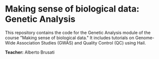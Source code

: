 # Making sense of biological data: Genetic Analysis

This repository contains the code for the Genetic Analysis module of the course "Making sense of biological data." It includes tutorials on Genome-Wide Association Studies (GWAS) and Quality Control (QC) using Hail.

**Teacher:** Alberto Brusati

